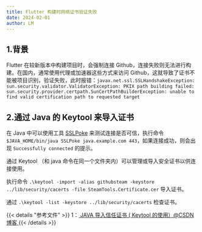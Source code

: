 ```yaml
---
title: Flutter 构建时网络证书验证失败
date: 2024-02-01
author: LM
---
```


## 1.背景

Flutter 在较新版本中构建项目时，会强制连接 Github，连接失败则无法进行构建。在国内，通常使用代理或加速器这些方式来访问 Github，这就导致了证书不能被项目识别，验证失败，此时报错：`javax.net.ssl.SSLHandshakeException: sun.security.validator.ValidatorException: PKIX path building failed: sun.security.provider.certpath.SunCertPathBuilderException: unable to find valid certification path to requested target`

## 2.通过 Java 的 Keytool 来导入证书

在 Java 中可以使用工具 [SSLPoke](https://confluence.atlassian.com/kb/files/779355358/779355357/1/1441897666313/SSLPoke.class) 来测试连接是否可信，执行命令 `$JAVA_HOME/bin/java SSLPoke java.example.com 443`，如果连接成功，则会出现 `Successfully connected` 的提示。

通过 Keytool （和 java 命令在同一个文件夹内）可以管理或导入安全证书以供连接使用。

执行命令 `.\keytool -import -alias githubsteam -keystore ../lib/security/cacerts -file SteamTools.Certificate.cer` 导入证书。

通过 `.\keytool -list -keystore ../lib/security/cacerts` 检查证书。

{{< details "参考文件" >}} 
1：[ JAVA 导入信任证书 ( Keytool 的使用）@CSDN博客 ](https://blog.csdn.net/ljskr/article/details/84570573)
{{< /details >}}